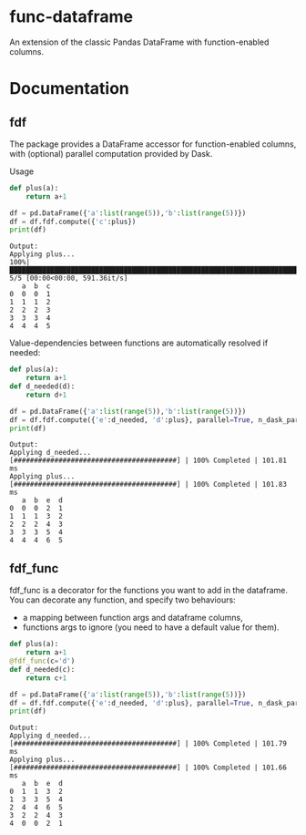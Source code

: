 # func-dataframe
An extension of the classic Pandas DataFrame with function-enabled columns.

# Documentation
## fdf
The package provides a DataFrame accessor for function-enabled columns, with (optional) parallel computation provided by Dask.

Usage
```python
def plus(a):
    return a+1

df = pd.DataFrame({'a':list(range(5)),'b':list(range(5))})
df = df.fdf.compute({'c':plus})
print(df)
```
```
Output:
Applying plus...
100%|████████████████████████████████████████████████████████████████████████████████████| 5/5 [00:00<00:00, 591.36it/s]
   a  b  c
0  0  0  1
1  1  1  2
2  2  2  3
3  3  3  4
4  4  4  5
```
Value-dependencies between functions are automatically resolved if needed:
```python
def plus(a):
    return a+1
def d_needed(d):
    return d+1

df = pd.DataFrame({'a':list(range(5)),'b':list(range(5))})
df = df.fdf.compute({'e':d_needed, 'd':plus}, parallel=True, n_dask_partitions=10)
print(df)
```
```
Output:
Applying d_needed...
[########################################] | 100% Completed | 101.81 ms
Applying plus...
[########################################] | 100% Completed | 101.83 ms
   a  b  e  d
0  0  0  2  1
1  1  1  3  2
2  2  2  4  3
3  3  3  5  4
4  4  4  6  5
```
## fdf_func
fdf_func is a decorator for the functions you want to add in the dataframe.
You can decorate any function, and specify two behaviours:
- a mapping between function args and dataframe columns,
- functions args to ignore (you need to have a default value for them).
```python
def plus(a):
    return a+1
@fdf_func(c='d')
def d_needed(c):
    return c+1

df = pd.DataFrame({'a':list(range(5)),'b':list(range(5))})
df = df.fdf.compute({'e':d_needed, 'd':plus}, parallel=True, n_dask_partitions=5, shuffle=True)
print(df)
```
```
Output:
Applying d_needed...
[########################################] | 100% Completed | 101.79 ms
Applying plus...
[########################################] | 100% Completed | 101.66 ms
   a  b  e  d
0  1  1  3  2
1  3  3  5  4
2  4  4  6  5
3  2  2  4  3
4  0  0  2  1
```
